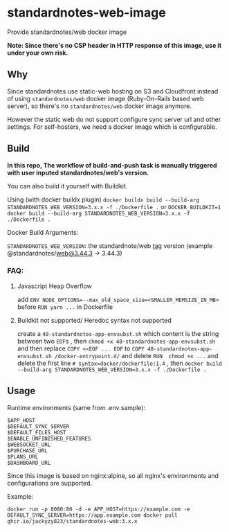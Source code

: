 # standardnotes-web-image
Provide standardnotes/web docker image

**Note: Since there's no CSP header in HTTP response of this image, use it under your own risk.**


## Why

Since standardnotes use static-web hosting on S3 and Cloudfront instead of using `standardnotes/web` docker image (Ruby-On-Rails based web server), so there's no `standardnotes/web` docker image anymore.

However the static web do not support configure sync server url and other settings. For self-hosters, we need a docker image which is configurable.


## Build

**In this repo, The workflow of build-and-push task is manually triggered with user inputed standardnotes/web's version.**

You can also build it yourself with Buildkit.

Using (with docker buildx plugin)
`
docker buildx build --build-arg STANDARDNOTES_WEB_VERSION=3.x.x -f ./Dockerfile .
` 
or
`
 DOCKER_BUILDKIT=1 docker build --build-arg STANDARDNOTES_WEB_VERSION=3.x.x -f ./Dockerfile .
`

Docker Build Arguments:

`STANDARDNOTES_WEB_VERSION`: the standardnote/web [tag](https://github.com/standardnotes/app/tags) version (example @standardnotes/web@3.44.3 -> 3.44.3)

### FAQ:

1. Javascript Heap Overflow

    add `ENV NODE_OPTIONS=--max_old_space_size=<SMALLER_MEMSIZE_IN_MB>` before `RUN yarn ...` in Dockerfile

2. Buildkit not supported/ Heredoc syntax not supported

    create a `40-standardnotes-app-envsubst.sh` which content is the string between two `EOF`s , then `chmod +x 40-standardnotes-app-envsubst.sh` and then replace `COPY <<EOF ... EOF` to  `COPY 40-standardnotes-app-envsubst.sh /docker-entrypoint.d/` and delete `RUN  chmod +x ...` and delete the first line  `# syntax=docker/dockerfile:1.4` , then `docker build --build-arg STANDARDNOTES_WEB_VERSION=3.x.x -f ./Dockerfile .`



## Usage

Runtime environments (same from .env.sample):

```
$APP_HOST
$DEFAULT_SYNC_SERVER
$DEFAULT_FILES_HOST
$ENABLE_UNFINISHED_FEATURES
$WEBSOCKET_URL
$PURCHASE_URL
$PLANS_URL
$DASHBOARD_URL
```

Since this image is based on nginx:alpine, so all nginx's environments and configurations are supported.

Example:

`docker run -p 8080:80 -d -e APP_HOST=https://example.com -e DEFAULT_SYNC_SERVER=https://app.example.com docker pull ghcr.io/jackyzy823/standardnotes-web:3.x.x`
